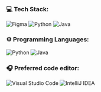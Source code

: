 ### 💻 **Tech Stack:**
 ![Figma](https://img.shields.io/badge/Figma-000?style=for-the-badge&logo=figma&logoColor=white)  ![Python](https://img.shields.io/badge/Python-000?style=for-the-badge&logo=python) ![Java](https://img.shields.io/badge/Java-000?style=for-the-badge&logo=openjdk) 
          
### ⚙️ **Programming Languages:**
  ![Python](https://img.shields.io/badge/Python-000?style=for-the-badge&logo=python) ![Java](https://img.shields.io/badge/Java-000?style=for-the-badge&logo=openjdk)

### 🎧 **Preferred code editor:**
![Visual Studio Code](https://img.shields.io/badge/VSCODE-000?style=for-the-badge&logo=visual-studio-code) ![IntelliJ IDEA](https://img.shields.io/badge/IntelliJIDEA-000000.svg?style=for-the-badge&logo=intellij-idea&logoColor=white)

